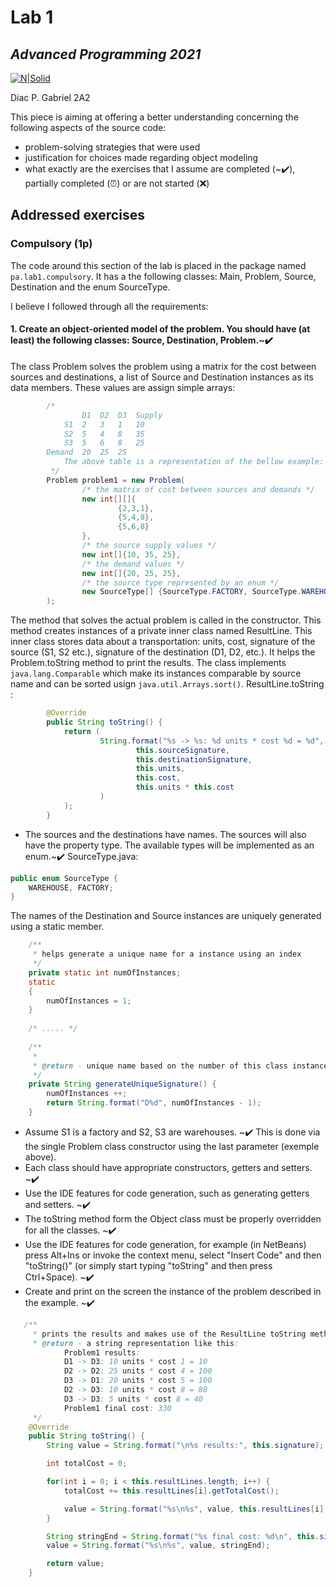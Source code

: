 # Lab 1
## _Advanced Programming 2021_
[![N|Solid](https://plati-taxe.uaic.ro/img/logo-retina1.png)](https://www.info.uaic.ro/)

Diac P. Gabriel
2A2

This piece is aiming at offering a better understanding concerning the following aspects of the source code:

- problem-solving strategies that were used
- justification for choices made regarding object modeling 
- what exactly are the exercises that I assume are completed (~✔️), partially completed (⏰) or are not started (❌)

## Addressed exercises 
### Compulsory (1p) 
The code around this section of the lab is placed in the package named `pa.lab1.compulsory`. It has a the following classes: Main, Problem, Source, Destination and the enum SourceType. 

I believe I followed through all the requirements:

 #### 1. Create an object-oriented model of the problem. You should have (at least) the following classes: Source, Destination, Problem.~✔️
 The class Problem solves the problem using a matrix for the cost between sources and destinations, a list of Source and Destination instances as its data members. These values are assign simple arrays:
```java
        /*
            	D1	D2	D3	Supply
            S1	2	3	1	10
            S2	5	4	8	35
            S3	5	6	8	25
        Demand	20	25	25
            The above table is a representation of the bellow example:
         */
        Problem problem1 = new Problem(
                /* the matrix of cost between sources and demands */
                new int[][]{
                        {2,3,1},
                        {5,4,8},
                        {5,6,8}
                },
                /* the source supply values */
                new int[]{10, 35, 25},
                /* the demand values */
                new int[]{20, 25, 25},
                /* the source type represented by an enum */
                new SourceType[] {SourceType.FACTORY, SourceType.WAREHOUSE, SourceType.WAREHOUSE}
        );
```
   The method that solves the actual problem is called in the constructor. This method creates instances of a private inner class named ResultLine. This inner class stores data about a transportation: units, cost, signature of the source (S1, S2 etc.), signature of the destination (D1, D2, etc.). It helps the Problem.toString method to print the results. The class implements `java.lang.Comparable` which make its instances comparable by source name and can be sorted usign `java.util.Arrays.sort()`. ResultLine.toString :
```java
        @Override
        public String toString() {
            return (
                    String.format("%s -> %s: %d units * cost %d = %d",
                            this.sourceSignature,
                            this.destinationSignature,
                            this.units,
                            this.cost,
                            this.units * this.cost
                    )
            );
        }
```

 - The sources and the destinations have names. The sources will also have the property type. The available types will be implemented as an enum.~✔️
  SourceType.java:
```java
public enum SourceType {
    WAREHOUSE, FACTORY;
}
```
 The names of the Destination and Source instances are uniquely generated using a static member.
```java
    /**
     * helps generate a unique name for a instance using an index
     */
    private static int numOfInstances;
    static
    {
        numOfInstances = 1;
    }
    
    /* ..... */
    
    /**
     *
     * @return - unique name based on the number of this class instances
     */
    private String generateUniqueSignature() {
        numOfInstances ++;
        return String.format("D%d", numOfInstances - 1);
    }
```

- Assume S1 is a factory and S2, S3 are warehouses. ~✔️
 This is done via the single Problem class constructor using the last parameter (exemple above).
- Each class should have appropriate constructors, getters and setters. ~✔️
- Use the IDE features for code generation, such as generating getters and setters. ~✔️
- The toString method form the Object class must be properly overridden for all the classes. ~✔️
- Use the IDE features for code generation, for example (in NetBeans) press Alt+Ins or invoke the context menu, select "Insert Code" and then "toString()" (or simply start typing "toString" and then press Ctrl+Space). ~✔️
- Create and print on the screen the instance of the problem described in the example. ~✔️

```java
   /**
     * prints the results and makes use of the ResultLine toString method as well and it's unit and cost members to display the cost
     * @return - a string representation like this:
            Problem1 results:
            D1 -> D3: 10 units * cost 1 = 10
            D2 -> D2: 25 units * cost 4 = 100
            D3 -> D1: 20 units * cost 5 = 100
            D2 -> D3: 10 units * cost 8 = 80
            D3 -> D3: 5 units * cost 8 = 40
            Problem1 final cost: 330
     */
    @Override
    public String toString() {
        String value = String.format("\n%s results:", this.signature);

        int totalCost = 0;

        for(int i = 0; i < this.resultLines.length; i++) {
            totalCost += this.resultLines[i].getTotalCost();

            value = String.format("%s\n%s", value, this.resultLines[i].toString());
        }

        String stringEnd = String.format("%s final cost: %d\n", this.signature, totalCost);
        value = String.format("%s\n%s", value, stringEnd);

        return value;
    }
```
